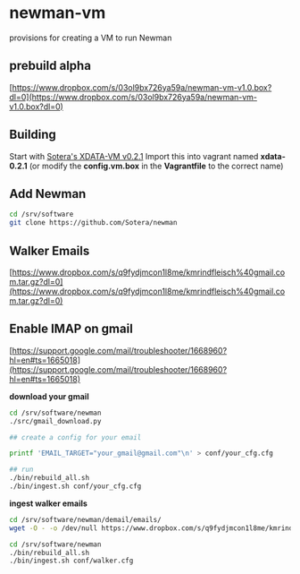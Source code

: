 # newman-vm

provisions for creating a VM to run Newman

## prebuild alpha

[https://www.dropbox.com/s/03ol9bx726ya59a/newman-vm-v1.0.box?dl=0](https://www.dropbox.com/s/03ol9bx726ya59a/newman-vm-v1.0.box?dl=0)


## Building

Start with [Sotera's XDATA-VM v0.2.1](https://github.com/Sotera/xdata-vm) 
Import this into vagrant named **xdata-0.2.1** (or modify the **config.vm.box** in the **Vagrantfile** to the correct name)

## Add Newman

```bash
cd /srv/software
git clone https://github.com/Sotera/newman
```

## Walker Emails

[https://www.dropbox.com/s/q9fydjmcon1l8me/kmrindfleisch%40gmail.com.tar.gz?dl=0](https://www.dropbox.com/s/q9fydjmcon1l8me/kmrindfleisch%40gmail.com.tar.gz?dl=0)

## Enable IMAP on gmail

[https://support.google.com/mail/troubleshooter/1668960?hl=en#ts=1665018](https://support.google.com/mail/troubleshooter/1668960?hl=en#ts=1665018)

**download your gmail**
```bash
cd /srv/software/newman
./src/gmail_download.py

## create a config for your email

printf 'EMAIL_TARGET="your_gmail@gmail.com"\n' > conf/your_cfg.cfg

## run
./bin/rebuild_all.sh
./bin/ingest.sh conf/your_cfg.cfg
```

**ingest walker emails**
```bash
cd /srv/software/newman/demail/emails/
wget -O - -o /dev/null https://www.dropbox.com/s/q9fydjmcon1l8me/kmrindfleisch%40gmail.com.tar.gz?dl=0 | tar -zxvf -

cd /srv/software/newman
./bin/rebuild_all.sh
./bin/ingest.sh conf/walker.cfg
```
